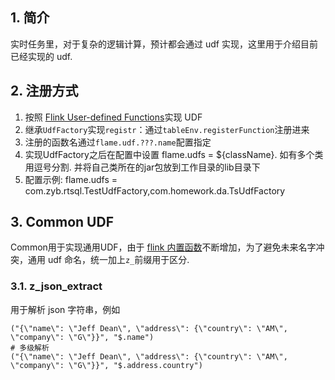 ## 1. 简介

实时任务里，对于复杂的逻辑计算，预计都会通过 udf 实现，这里用于介绍目前已经实现的 udf.

## 2. 注册方式

1. 按照 [Flink User-defined Functions](https://ci.apache.org/projects/flink/flink-docs-master/dev/table/functions/systemFunctions.html)实现 UDF  
2. 继承`UdfFactory`实现`registr`：通过`tableEnv.registerFunction`注册进来
3. 注册的函数名通过`flame.udf.???.name`配置指定 
4. 实现UdfFactory之后在配置中设置 flame.udfs = ${className}. 如有多个类用逗号分割. 并将自己类所在的jar包放到工作目录的lib目录下
5. 配置示例: flame.udfs = com.zyb.rtsql.TestUdfFactory,com.homework.da.TsUdfFactory

## 3. Common UDF

Common用于实现通用UDF，由于 [flink 内置函数](https://ci.apache.org/projects/flink/flink-docs-master/dev/table/functions/systemFunctions.html)不断增加，为了避免未来名字冲突，通用 udf 命名，统一加上`z_`前缀用于区分.

### 3.1. z_json_extract

用于解析 json 字符串，例如

```
("{\"name\": \"Jeff Dean\", \"address\": {\"country\": \"AM\", \"company\": \"G\"}}", "$.name")
# 多级解析
("{\"name\": \"Jeff Dean\", \"address\": {\"country\": \"AM\", \"company\": \"G\"}}", "$.address.country")
```


